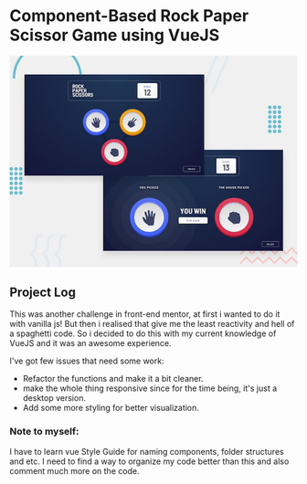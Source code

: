 # Component-Based Rock Paper Scissor Game using VueJS

![Design Preview for Rock Paper Scissor Game](./src/assets/design/desktop-preview.jpg)

## Project Log
This was another challenge in front-end mentor, at first i wanted to do it with vanilla js!
But then i realised that give me the least reactivity and hell of a spaghetti code.
So i decided to do this with my current knowledge of VueJS and it was an awesome experience.

I've got few issues that need some work:
* Refactor the functions and make it a bit cleaner.
* make the whole thing responsive since for the time being, it's just a desktop version.
* Add some more styling for better visualization.

### Note to myself:
I have to learn vue Style Guide for naming components, folder structures and etc.
I need to find a way to organize my code better than this and also comment much more on the code.